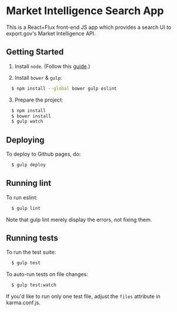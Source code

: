 # Market Intelligence Search App

This is a React+Flux front-end JS app which provides a search UI to export.gov's Market Intelligence API.

## Getting Started

1. Install `node`. (Follow this [guide](https://nodejs.org/en/download/package-manager/).)

2. Install `bower` & `gulp`:

```sh
  $ npm install --global bower gulp eslint
```

3. Prepare the project:

```sh
  $ npm install
  $ bower install
  $ gulp watch
```

## Deploying

To deploy to Github pages, do:

```sh
  $ gulp deploy
```

## Running lint

To run eslint:

```sh
  $ gulp lint
  ```

Note that gulp lint merely display the errors, not fixing them.

## Running tests

To run the test suite:

```sh
  $ gulp test
```

To auto-run tests on file changes:

```sh
  $ gulp test:watch
```

If you'd like to run only one test file, adjust the `files` attribute in karma.conf.js.
